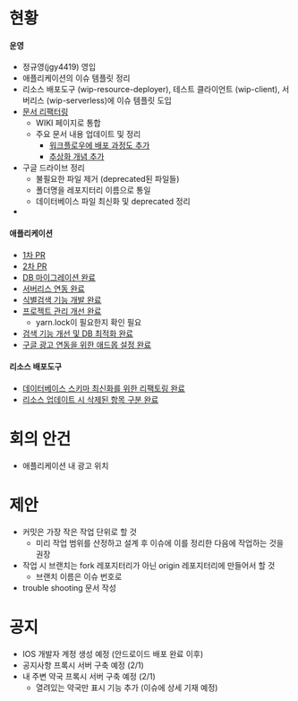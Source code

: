 # 현황
#### 운영
- 정규영(jgy4419) 영입
- 애플리케이션의 이슈 템플릿 정리
- 리소스 배포도구 (wip-resource-deployer), 테스트 클라이언트 (wip-client), 서버리스 (wip-serverless)에 이슈 템플릿 도입
- [문서 리팩터링](https://github.com/KNUT-Capstone-Design-team-1/wip-document)
  - WIKI 페이지로 통합
  - 주요 문서 내용 업데이트 및 정리
    - [워크플로우에 배포 과정도 추가](https://github.com/KNUT-Capstone-Design-team-1/wip-document/wiki/%EC%9B%8C%ED%81%AC-%ED%94%8C%EB%A1%9C%EC%9A%B0)
    - [추상화 개념 추가](https://github.com/KNUT-Capstone-Design-team-1/wip-document/wiki/%EC%B6%94%EC%83%81%ED%99%94-%EA%B0%9C%EB%85%90)
- 구글 드라이브 정리
  - 불필요한 파일 제거 (deprecated된 파일들)
  - 폴더명을 레포지터리 이름으로 통일
  - 데이터베이스 파일 최신화 및 deprecated 정리
- 
 
#### 애플리케이션
- [1차 PR](https://github.com/KNUT-Capstone-Design-team-1/wip-application-v2/pull/56)
- [2차 PR](https://github.com/KNUT-Capstone-Design-team-1/wip-application-v2/pull/57)
- [DB 마이그레이션 완료](https://github.com/KNUT-Capstone-Design-team-1/wip-application-v2/issues/39)
- [서버리스 연동 완료](https://github.com/KNUT-Capstone-Design-team-1/wip-application-v2/issues/40)
- [식별검색 기능 개발 완료](https://github.com/KNUT-Capstone-Design-team-1/wip-application-v2/issues/28)
- [프로젝트 관리 개선 완료](https://github.com/KNUT-Capstone-Design-team-1/wip-application-v2/issues/27)
  - yarn.lock이 필요한지 확인 필요
- [검색 기능 개선 및 DB 최적화 완료](https://github.com/KNUT-Capstone-Design-team-1/wip-application-v2/issues/54)
- [구글 광고 연동을 위한 애드몹 설정 완료](https://github.com/KNUT-Capstone-Design-team-1/wip-application-v2/issues/45)

#### 리소스 배포도구
- [데이터베이스 스키마 최신화를 위한 리팩토링 완료](https://github.com/KNUT-Capstone-Design-team-1/wip-resource-deployer/issues/4)
- [리소스 업데이트 시 삭제된 항목 구분 완료](https://github.com/KNUT-Capstone-Design-team-1/wip-resource-deployer/issues/5)

# 회의 안건
- 애플리케이션 내 광고 위치

# 제안
- 커밋은 가장 작은 작업 단위로 할 것
  - 미리 작업 범위를 산정하고 설계 후 이슈에 이를 정리한 다음에 작업하는 것을 권장
- 작업 시 브랜치는 fork 레포지터리가 아닌 origin 레포지터리에 만들어서 할 것
  - 브랜치 이름은 이슈 번호로
- trouble shooting 문서 작성

# 공지
- IOS 개발자 계정 생성 예정 (안드로이드 배포 완료 이후)
- 공지사항 프록시 서버 구축 예정 (2/1)
- 내 주변 약국 프록시 서버 구축 예정 (2/1)
  - 열려있는 약국만 표시 기능 추가 (이슈에 상세 기재 예정)
